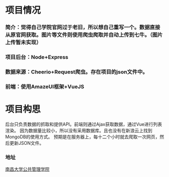 # 项目情况
### 简介：觉得自己学院官网过于老旧，所以想自己重写一个。数据直接从原官网获取。图片等文件则使用爬虫爬取并自动上传到七牛。（图片上传暂未实现）
### 项目后台：Node+Express
### 数据来源：Cheerio+Request爬虫。存在项目的json文件中。
### 前端：使用AmazeUI框架+VueJS
# 项目构思
后台只负责数据的抓取和提供API。前端则通过Ajax获取数据，通过Vue进行列表渲染。
因为数据量比较小，所以没有采用数据库。且也没有在新浪云上找到MongoDB的使用方式。
预期是在服务器上，每十二个小时就去爬取一次网页，然后更新JSON文件。

### 地址
[南昌大学公共管理学院](http://www.ncuhr.win)